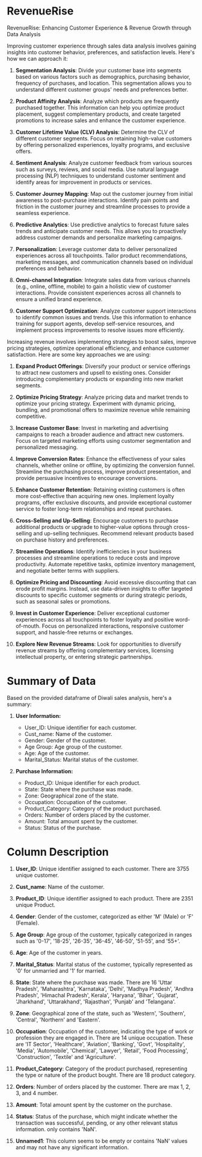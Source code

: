 # RevenueRise
RevenueRise: Enhancing Customer Experience &amp; Revenue Growth through Data Analysis

Improving customer experience through sales data analysis involves gaining insights into customer behavior, preferences, and satisfaction levels. Here's how we can approach it:

1. **Segmentation Analysis**: Divide your customer base into segments based on various factors such as demographics, purchasing behavior, frequency of purchases, and location. This segmentation allows you to understand different customer groups' needs and preferences better.

2. **Product Affinity Analysis**: Analyze which products are frequently purchased together. This information can help you optimize product placement, suggest complementary products, and create targeted promotions to increase sales and enhance the customer experience.

3. **Customer Lifetime Value (CLV) Analysis**: Determine the CLV of different customer segments. Focus on retaining high-value customers by offering personalized experiences, loyalty programs, and exclusive offers.

4. **Sentiment Analysis**: Analyze customer feedback from various sources such as surveys, reviews, and social media. Use natural language processing (NLP) techniques to understand customer sentiment and identify areas for improvement in products or services.

5. **Customer Journey Mapping**: Map out the customer journey from initial awareness to post-purchase interactions. Identify pain points and friction in the customer journey and streamline processes to provide a seamless experience.

6. **Predictive Analytics**: Use predictive analytics to forecast future sales trends and anticipate customer needs. This allows you to proactively address customer demands and personalize marketing campaigns.

7. **Personalization**: Leverage customer data to deliver personalized experiences across all touchpoints. Tailor product recommendations, marketing messages, and communication channels based on individual preferences and behavior.

8. **Omni-channel Integration**: Integrate sales data from various channels (e.g., online, offline, mobile) to gain a holistic view of customer interactions. Provide consistent experiences across all channels to ensure a unified brand experience.

9. **Customer Support Optimization**: Analyze customer support interactions to identify common issues and trends. Use this information to enhance training for support agents, develop self-service resources, and implement process improvements to resolve issues more efficiently.



Increasing revenue involves implementing strategies to boost sales, improve pricing strategies, optimize operational efficiency, and enhance customer satisfaction. Here are some key approaches we are using:

1. **Expand Product Offerings**: Diversify your product or service offerings to attract new customers and upsell to existing ones. Consider introducing complementary products or expanding into new market segments.

2. **Optimize Pricing Strategy**: Analyze pricing data and market trends to optimize your pricing strategy. Experiment with dynamic pricing, bundling, and promotional offers to maximize revenue while remaining competitive.

3. **Increase Customer Base**: Invest in marketing and advertising campaigns to reach a broader audience and attract new customers. Focus on targeted marketing efforts using customer segmentation and personalized messaging.

4. **Improve Conversion Rates**: Enhance the effectiveness of your sales channels, whether online or offline, by optimizing the conversion funnel. Streamline the purchasing process, improve product presentation, and provide persuasive incentives to encourage conversions.

5. **Enhance Customer Retention**: Retaining existing customers is often more cost-effective than acquiring new ones. Implement loyalty programs, offer exclusive discounts, and provide exceptional customer service to foster long-term relationships and repeat purchases.

6. **Cross-Selling and Up-Selling**: Encourage customers to purchase additional products or upgrade to higher-value options through cross-selling and up-selling techniques. Recommend relevant products based on purchase history and preferences.

7. **Streamline Operations**: Identify inefficiencies in your business processes and streamline operations to reduce costs and improve productivity. Automate repetitive tasks, optimize inventory management, and negotiate better terms with suppliers.

8. **Optimize Pricing and Discounting**: Avoid excessive discounting that can erode profit margins. Instead, use data-driven insights to offer targeted discounts to specific customer segments or during strategic periods, such as seasonal sales or promotions.

9. **Invest in Customer Experience**: Deliver exceptional customer experiences across all touchpoints to foster loyalty and positive word-of-mouth. Focus on personalized interactions, responsive customer support, and hassle-free returns or exchanges.

10. **Explore New Revenue Streams**: Look for opportunities to diversify revenue streams by offering complementary services, licensing intellectual property, or entering strategic partnerships.



# Summary of Data

Based on the provided dataframe of Diwali sales analysis, here's a summary:

1. **User Information:**
   - User_ID: Unique identifier for each customer.
   - Cust_name: Name of the customer.
   - Gender: Gender of the customer.
   - Age Group: Age group of the customer.
   - Age: Age of the customer.
   - Marital_Status: Marital status of the customer.

2. **Purchase Information:**
   - Product_ID: Unique identifier for each product.
   - State: State where the purchase was made.
   - Zone: Geographical zone of the state.
   - Occupation: Occupation of the customer.
   - Product_Category: Category of the product purchased.
   - Orders: Number of orders placed by the customer.
   - Amount: Total amount spent by the customer.
   - Status: Status of the purchase.
  
  # Column Description 

  1. **User_ID**: Unique identifier assigned to each customer. There are 3755 unique customer.

2. **Cust_name**: Name of the customer. 

3. **Product_ID**: Unique identifier assigned to each product. There are 2351 unique Product.

4. **Gender**: Gender of the customer, categorized as either 'M' (Male) or 'F' (Female).

5. **Age Group**: Age group of the customer, typically categorized in ranges such as '0-17', '18-25', '26-35', '36-45', '46-50', '51-55', and '55+'.

6. **Age**: Age of the customer in years.

7. **Marital_Status**: Marital status of the customer, typically represented as '0' for unmarried and '1' for married.

8. **State**: State where the purchase was made. There are 16 'Uttar Pradesh', 'Maharashtra', 'Karnataka', 'Delhi', 'Madhya Pradesh', 'Andhra Pradesh', 'Himachal Pradesh', Kerala', 'Haryana', 'Bihar', 'Gujarat', 'Jharkhand', 'Uttarakhand', 'Rajasthan', 'Punjab' and 'Telangana'. 

9. **Zone**: Geographical zone of the state, such as 'Western', 'Southern', 'Central', 'Northern' and 'Eastern'.    

10. **Occupation**: Occupation of the customer, indicating the type of work or profession they are engaged in. There are 14 unique occupation. These are 'IT Sector', 'Healthcare', 'Aviation', 'Banking', 'Govt', 'Hospitality', 'Media', 'Automobile', 'Chemical', 'Lawyer', 'Retail', 'Food Processing', 'Construction', 'Textile' and 'Agriculture'.   

11. **Product_Category**: Category of the product purchased, representing the type or nature of the product bought. There are 18 product category.

12. **Orders**: Number of orders placed by the customer. There are max 1, 2, 3, and 4 number.

13. **Amount**: Total amount spent by the customer on the purchase.

14. **Status**: Status of the purchase, which might indicate whether the transaction was successful, pending, or any other relevant status information. only contains 'NaN'.

15. **Unnamed1**: This column seems to be empty or contains 'NaN' values and may not have any significant information.
